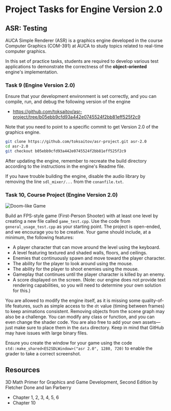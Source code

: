 Project Tasks for Engine Version 2.0
====================================

## ASR: Testing

AUCA Simple Renderer (ASR) is a graphics engine developed in the course Computer Graphics (COM-391) at AUCA to study topics related to real-time computer graphics.

In this set of practice tasks, students are required to develop various test applications to demonstrate the correctness of the **object-oriented** engine's implementation.

### Task 9 (Engine Version 2.0)

Ensure that your development environment is set correctly, and you can compile, run, and debug the following version of the engine

* <https://github.com/toksaitov/asr-project/tree/b05ebb9cfd93a442e0745524f2bb81eff525f2c9>

Note that you need to point to a specific commit to get Version 2.0 of the graphics engine.

```bash
git clone https://github.com/toksaitov/asr-project.git asr-2.0
cd asr-2.0
git checkout b05ebb9cfd93a442e0745524f2bb81eff525f2c9
```

After updating the engine, remember to recreate the build directory according to the instructions in the engine's Readme file.

If you have trouble building the engine, disable the audio library by removing the line `sdl_mixer/...` from the `conanfile.txt`.

### Task 10, Course Project (Engine Version 2.0)

![Doom-like Game](https://i.imgur.com/nRWcwWN.png)

Build an FPS-style game (First-Person Shooter) with at least one level by creating a new file called `game_test.cpp`. Use the code from `general_usage_test.cpp` as your starting point. The project is open-ended, and we encourage you to be creative. Your game should include, at a minimum, the following features:

* A player character that can move around the level using the keyboard.
* A level featuring textured and shaded walls, floors, and ceilings.
* Enemies that continuously spawn and move toward the player character.
* The ability for the player to look around using the mouse.
* The ability for the player to shoot enemies using the mouse.
* Gameplay that continues until the player character is killed by an enemy.
* A score displayed on the screen. (Note: our engine does not provide text rendering capabilities, so you will need to determine your own solution for this.)

You are allowed to modify the engine itself, as it is missing some quality-of-life features, such as simple access to the `dt` value (timing between frames) to keep animations consistent. Removing objects from the scene graph may also be a challenge. You can modify any class or function, and you can even change the shader code. You are also free to add your own assets—just make sure to place them in the `data` directory. Keep in mind that GitHub may have issues with large binary files.

Ensure you create the window for your game using the code `std::make_shared<ES2SDLWindow>("asr 2.0", 1280, 720)` to enable the grader to take a correct screenshot.

## Resources

3D Math Primer for Graphics and Game Development, Second Edition by Fletcher Done and Ian Parberry

* Chapter 1, 2, 3, 4, 5, 6
* Chapter 10
